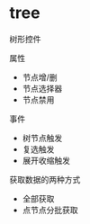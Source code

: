 # tree

<p>树形控件</p>

属性
<ul>
  <li>节点增/删</li>
  <li>节点选择器</li>
  <li>节点禁用</li>
</ul>

事件
<ul>
  <li>树节点触发</li>
  <li>复选触发</li>
  <li>展开收缩触发</li>
</ul>

获取数据的两种方式
<ul>
  <li>全部获取</li>
  <li>点节点分批获取</li>
</ul>